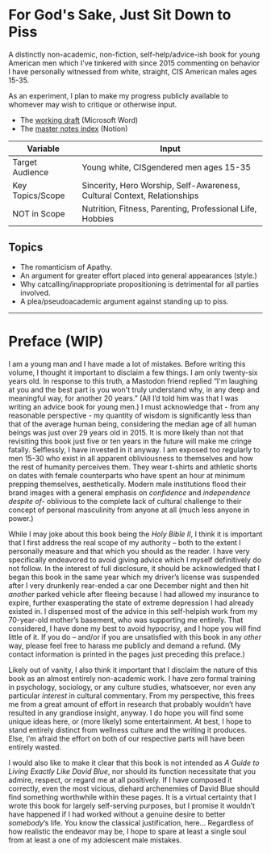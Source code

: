 # For God's Sake, Just Sit Down to Piss

A distinctly non-academic, non-fiction, self-help/advice-ish book for young American men which I’ve tinkered with since 2015 commenting on behavior I have personally witnessed from white, straight, CIS American males ages 15-35.

As an experiment, I plan to make my progress publicly available to whomever may wish to critique or otherwise input. 

* The [working draft](https://eileenlong-my.sharepoint.com/:w:/g/personal/david_eileenlonglcsw_com/EX8LNxS3dtpHisjBIUvv-WcBRR0WigNk94H0VUPDY5-WXg?e=SQD7Xc) (Microsoft Word)
* The [master notes index](https://www.notion.so/rotund/For-God-s-Sake-Just-Sit-Down-to-Piss-5020d359735f4e589c068973bfceee47) (Notion)

| Variable         | Input                                                        |
| ---------------- | ------------------------------------------------------------ |
| Target Audience  | Young white, CISgendered men ages 15-35                      |
| Key Topics/Scope | Sincerity, Hero Worship, Self-Awareness, Cultural Context, Relationships |
| NOT in Scope     | Nutrition, Fitness, Parenting, Professional Life, Hobbies    |



## Topics

- The romanticism of Apathy.
- An argument for greater effort placed into general appearances (style.)
- Why catcalling/inappropriate propositioning is detrimental for all parties involved.
- A plea/pseudoacademic argument against standing up to piss.

***

# Preface (WIP)

I am a young man and I have made a lot of mistakes. Before writing this volume, I thought it important to disclaim a few things. I am only twenty-six years old. In response to this truth, a Mastodon friend replied “I'm laughing at you and the best part is you won't truly understand why, in any deep and meaningful way, for another 20 years.” (All I’d told him was that I was writing an advice book for young men.) I must acknowledge that - from any reasonable perspective - my quantity of wisdom is significantly less than that of the average human being, considering the median age of all human beings was just over 29 years old in 2015. It is more likely than not that revisiting this book just five or ten years in the future will make me cringe fatally. Selflessly, I have invested in it anyway. I am exposed too regularly to men 15-30 who exist in all apparent obliviousness to themselves and how the rest of humanity perceives them. They wear t-shirts and athletic shorts on dates with female counterparts who have spent an hour at minimum prepping themselves, aesthetically. Modern male institutions flood their brand images with a general emphasis on *confidence* and *independence despite of-* oblivious to the complete lack of cultural challenge to their concept of personal masculinity from anyone at all (much less anyone in power.)

While I may joke about this book being the *Holy Bible II*, I think it is important that I first address the real scope of my authority – both to the extent I personally measure and that which you should as the reader. I have very specifically endeavored to avoid giving advice which I myself definitively do not follow. In the interest of full disclosure, it should be acknowledged that I began this book in the same year which my driver’s license was suspended after I very drunkenly rear-ended a car one December night and then hit *another* parked vehicle after fleeing because I had allowed my insurance to expire, further exasperating the state of extreme depression I had already existed in. I dispensed most of the advice in this self-helpish work from my 70-year-old mother’s basement, who was supporting me entirely. That considered, I have done my best to avoid hypocrisy, and I hope you will find little of it. If you do – and/or if you are unsatisfied with this book in any *other* way, please feel free to harass me publicly and demand a refund. (My contact information is printed in the pages just preceding this preface.)

Likely out of vanity, I also think it important that I disclaim the nature of this book as an almost entirely non-academic work. I have zero formal training in psychology, sociology, or any culture studies, whatsoever, nor even any particular *interest* in cultural commentary. From my perspective, this frees me from a great amount of effort in research that probably wouldn’t have resulted in any grandiose insight, anyway. I do hope you will find some unique ideas here, or (more likely) some entertainment. At best, I hope to stand entirely distinct from wellness culture and the writing it produces. Else, I’m afraid the effort on both of our respective parts will have been entirely wasted.

I would also like to make it clear that this book is not intended as *A Guide to Living Exactly Like David Blue*, nor should its function necessitate that you admire, respect, or regard me at all positively. If I have composed it correctly, even the most vicious, diehard archenemies of David Blue should find something worthwhile within these pages. It is a virtual certainty that I wrote this book for largely self-serving purposes, but I promise it wouldn’t have happened if I had worked without a genuine desire to better *somebody*’s life. You know the classical justification, here… Regardless of how realistic the endeavor may be, I hope to spare at least a single soul from at least a one of my adolescent male mistakes.